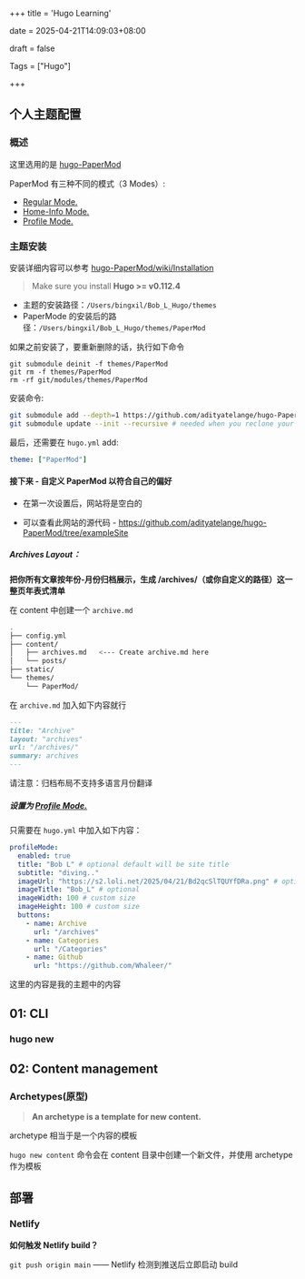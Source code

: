 +++
title = 'Hugo Learning'

date = 2025-04-21T14:09:03+08:00

draft = false

Tags = ["Hugo"]

+++

## 个人主题配置

### 概述

这里选用的是 [hugo-PaperMod](https://github.com/adityatelange/hugo-PaperMod)

PaperMod 有三种不同的模式（3 Modes）:

- [Regular Mode.](https://github.com/adityatelange/hugo-PaperMod/wiki/Features#regular-mode-default-mode)
- [Home-Info Mode.](https://github.com/adityatelange/hugo-PaperMod/wiki/Features#home-info-mode)
- [Profile Mode.](https://github.com/adityatelange/hugo-PaperMod/wiki/Features#profile-mode)

### 主题安装

安装详细内容可以参考 [hugo-PaperMod/wiki/Installation](https://github.com/adityatelange/hugo-PaperMod/wiki/Installation)

> Make sure you install **Hugo >= v0.112.4**

- 主题的安装路径：`/Users/bingxil/Bob_L_Hugo/themes`
- PaperMode 的安装后的路径：`/Users/bingxil/Bob_L_Hugo/themes/PaperMod`

如果之前安装了，要重新删除的话，执行如下命令

```git
git submodule deinit -f themes/PaperMod 
git rm -f themes/PaperMod
rm -rf git/modules/themes/PaperMod
```

安装命令:

```bash
git submodule add --depth=1 https://github.com/adityatelange/hugo-PaperMod.git themes/PaperMod
git submodule update --init --recursive # needed when you reclone your repo (submodules may not get cloned automatically)
```

最后，还需要在 `hugo.yml` add: 

```yaml
theme: ["PaperMod"]
```

#### 接下来 - 自定义 PaperMod 以符合自己的偏好

- 在第一次设置后，网站将是空白的

- 可以查看此网站的源代码 - https://github.com/adityatelange/hugo-PaperMod/tree/exampleSite

##### Archives Layout：

**把你所有文章按年份‑月份归档展示，生成 /archives/（或你自定义的路径）这一整页年表式清单**

在 content 中创建一个 `archive.md`

```bash
.
├── config.yml
├── content/
│   ├── archives.md   <--- Create archive.md here
│   └── posts/
├── static/
└── themes/
    └── PaperMod/
```

在 `archive.md` 加入如下内容就行

```markdown
---
title: "Archive"
layout: "archives"
url: "/archives/"
summary: archives
---
```

请注意：归档布局不支持多语言月份翻译

##### 设置为 [Profile Mode.](https://github.com/adityatelange/hugo-PaperMod/wiki/Features#profile-mode)

只需要在 `hugo.yml` 中加入如下内容：

```yaml
profileMode:
  enabled: true
  title: "Bob L" # optional default will be site title
  subtitle: "diving.."
  imageUrl: "https://s2.loli.net/2025/04/21/Bd2qcSlTQUYfDRa.png" # optional
  imageTitle: "Bob_L" # optional
  imageWidth: 100 # custom size
  imageHeight: 100 # custom size
  buttons:
    - name: Archive
      url: "/archives"
    - name: Categories
      url: "/Categories"
    - name: Github
      url: "https://github.com/Whaleer/"
```

这里的内容是我的主题中的内容



## 01: CLI

### hugo new





## 02: Content management

### Archetypes(原型)

> **An archetype is a template for new content.**

archetype 相当于是一个内容的模板

`hugo new content` 命令会在 content 目录中创建一个新文件，并使用 archetype 作为模板





## 部署

### Netlify

**如何触发 Netlify build？**

`git push origin main` —— Netlify 检测到推送后立即启动 build

